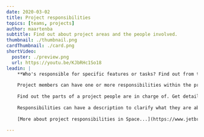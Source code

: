 ```yaml
---
date: 2020-03-02
title: Project responsibilities
topics: [teams, projects]
author: maartenba
subtitle: Find out about project areas and the people involved.
thumbnail: ./thumbnail.png
cardThumbnail: ./card.png
shortVideo:
  poster: ./preview.png
  url: https://youtu.be/KJbRHc1So18
leadin: |
    **Who's responsible for specific features or tasks? Find out from the project responsibilities! **
    
    Project members can have one or more responsibilities within the project.
    
    Find out the parts of a project people are in charge of. Get details about their availability, or start a chat by clicking their profile.
    
    Responsibilities can have a description to clarify what they are about.
    
    [More about project responsibilities in Space...](https://www.jetbrains.com/help/space/view-project-members-and-their-responsibilities.html)
    
---
```

